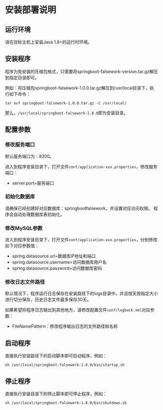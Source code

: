# 安装部署说明



## 运行环境

请在目标主机上安装Java 1.8+的运行时环境。


## 安装程序

程序为免安装的压缩包格式，只需要将springboot-falsework-version.tar.gz解压到指定目录即可。

例如：将压缩包springboot-falsework-1.0.0.tar.gz解压到/usr/local目录下，执行如下命令：
```shell
tar xvf springboot-falsework-1.0.0.tar.gz -C /usr/local/
```
那么，`/usr/local/springboot-falsework-1.0.0`即为安装目录。


## 配置参数

### 修改服务端口

默认服务端口为：8300。

进入到程序安装目录下，打开文件`conf/application-xxx.properties`，修改服务端口：

- server.port=服务端口


### 初始化数据库

请确保已经创建好对应数据库：springbootfalsework，并设置对应访问权限。
程序会自动处理数据库表初始化。


### 修改MySQL参数

进入到程序安装目录下，打开文件`conf/application-xxx.properties`，分别修改如下对应参数值：

- spring.datasource.url=数据库IP地址和端口
- spring.datasource.username=访问数据库用户名
- spring.datasource.password=访问数据库密码



### 修改日志文件路径

默认情况下，程序运行日志保存在安装路径下的logs目录中，并且按天按指定大小进行切分保存，历史日志文件最多保存30天。

如果希望将程序日志输出到其他地方，请修改配置文件`conf/logback.xml`对应参数：

- FileNamePattern：修改程序输出日志的文件路径和名称


## 启动程序

直接执行安装路径下的启动脚本即可启动程序，例如：
```shell
sh /usr/local/springboot-falsework-1.0.0/bin/startup.sh
```


## 停止程序

直接执行安装目录下的停止脚本即可停止程序，例如：
```shell
sh /usr/local/springboot-falsework-1.0.0/bin/shutdown.sh
```




